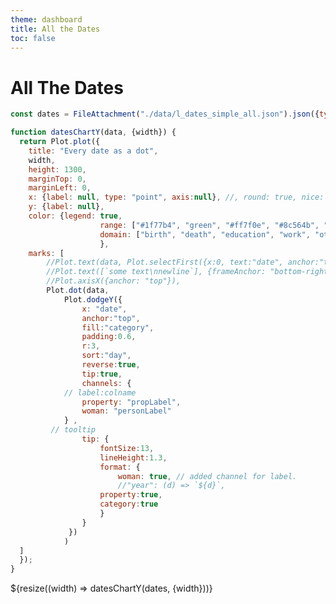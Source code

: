 ```yaml
---
theme: dashboard
title: All the Dates
toc: false
---
```



# All The Dates

```js
const dates = FileAttachment("./data/l_dates_simple_all.json").json({typed: true});
```




<!--
// Manually set the colors using the `range`
Plot.legend({
  color: {
    type: "categorical",
    domain: d3.range(10).map(d => `Category ${d + 1}`), 
    range: ["green", "purple", "orange", "yellow", "blue", "pink", "brown", "grey", "green", "lavender"]
  }
})

what i want to do:
make "undefined" label sthg like "other" but still comes at the end of the list
and coloured grey.
-->

<!-- 
data variables
"person"         "personLabel"    "propLabel"      "psvLabel"       "qual_dateLabel" "prop_label"     "date_value"     "s"              "prop"           "psv"            "qual_date"     

 -->


```js
function datesChartY(data, {width}) {
  return Plot.plot({
    title: "Every date as a dot",
    width,
    height: 1300,
    marginTop: 0,
    marginLeft: 0,
    x: {label: null, type: "point", axis:null}, //, round: true, nice: d3.utcYear
    y: {label: null},
    color: {legend: true, 
    				range: ["#1f77b4", "green", "#ff7f0e", "#8c564b", "#bdbdbd"],
    				domain: ["birth", "death", "education", "work", "other"]
    				},
    marks: [
    	//Plot.text(data, Plot.selectFirst({x:0, text:"date", anchor:"top"})), // y and x make no difference to positioning? nor does anchor.
    	//Plot.text([`some text\nnewline`], {frameAnchor: "bottom-right", fontSize:20}), // this is right at the bottom.
    	//Plot.axisX({anchor: "top"}), 
    	Plot.dot(data, 
    		Plot.dodgeY({
    			x: "date", 
    			anchor:"top", 
    			fill:"category", 
    			padding:0.6, 
    			r:3, 
    			sort:"day",
    			reverse:true, 
    			tip:true,
    			channels: {
      		// label:colname
      			property: "propLabel",
      			woman: "personLabel"
      		} , 
      	 // tooltip
  				tip: {
  					fontSize:13,
  					lineHeight:1.3,
    				format: {
    					woman: true, // added channel for label.
    					//"year": (d) => `${d}`,  
      				property:true,
      				category:true
    				}
    			}
    		 })
    		)    
  ]
  });
}

```



<div class="grid grid-cols-1">
  <div class="card">
    ${resize((width) => datesChartY(dates, {width}))}
  </div>
</div>

